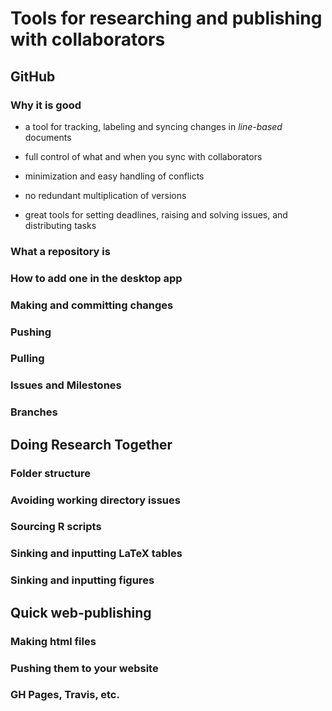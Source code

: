# Tools for researching and publishing with collaborators

## GitHub

### Why it is good

  - a tool for tracking, labeling and syncing changes in *line-based* documents
  
  - full control of what and when you sync with collaborators
  
  - minimization and easy handling of conflicts
  
  - no redundant multiplication of versions
  
  - great tools for setting deadlines, raising and solving issues, and distributing tasks

### What a repository is 

### How to add one in the desktop app

### Making and committing changes 

### Pushing

### Pulling

### Issues and Milestones 

### Branches

## Doing Research Together

### Folder structure

### Avoiding working directory issues

### Sourcing R scripts

### Sinking and inputting LaTeX tables

### Sinking and inputting figures

## Quick web-publishing

### Making html files

### Pushing them to your website

### GH Pages, Travis, etc.




